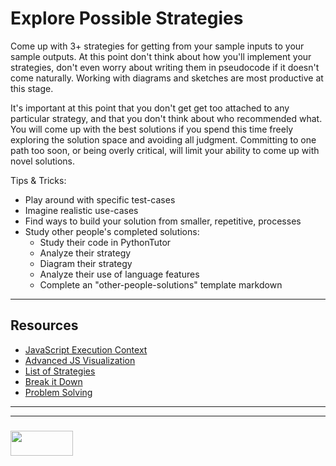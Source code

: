 # Explore Possible Strategies

Come up with 3+ strategies for getting from your sample inputs to your sample outputs. At this point don't think about how you'll implement your strategies, don't even worry about writing them in pseudocode if it doesn't come naturally.  Working with diagrams and sketches are most productive at this stage.

It's important at this point that you don't get get too attached to any particular strategy, and that you don't think about who recommended what.  You will come up with the best solutions if you spend this time freely exploring the solution space and avoiding all judgment.  Committing to one path too soon, or being overly critical, will limit your ability to come up with novel solutions.

Tips & Tricks:
* Play around with specific test-cases 
* Imagine realistic use-cases
* Find ways to build your solution from smaller, repetitive, processes
* Study other people's completed solutions:
  * Study their code in PythonTutor
  * Analyze their strategy
  * Diagram their strategy
  * Analyze their use of language features
  * Complete an "other-people-solutions" template markdown

___

## Resources

* [JavaScript Execution Context](http://davidshariff.com/blog/what-is-the-execution-context-in-javascript/)
* [Advanced JS Visualization](http://latentflip.com/loupe/?code=JC5vbignYnV0dG9uJywgJ2NsaWNrJywgZnVuY3Rpb24gb25DbGljaygpIHsKICAgIHNldFRpbWVvdXQoZnVuY3Rpb24gdGltZXIoKSB7CiAgICAgICAgY29uc29sZS5sb2coJ1lvdSBjbGlja2VkIHRoZSBidXR0b24hJyk7ICAgIAogICAgfSwgMjAwMCk7Cn0pOwoKY29uc29sZS5sb2coIkhpISIpOwoKc2V0VGltZW91dChmdW5jdGlvbiB0aW1lb3V0KCkgewogICAgY29uc29sZS5sb2coIkNsaWNrIHRoZSBidXR0b24hIik7Cn0sIDUwMDApOwoKY29uc29sZS5sb2coIldlbGNvbWUgdG8gbG91cGUuIik7!!!PGJ1dHRvbj5DbGljayBtZSE8L2J1dHRvbj4%3D)
* [List of Strategies](https://www.une.edu.au/about-une/academic-schools/bcss/news-and-events/psychology-community-activities/over-fifty-problem-solving-strategies-explained)
* [Break it Down](https://simpleprogrammer.com/solving-problems-breaking-it-down/)
* [Problem Solving](https://github.com/elewa-academy/General-Resources/blob/master/key-resources/problem-solving.md)

___
___
### <a href="http://elewa.education/blog" target="_blank"><img src="https://user-images.githubusercontent.com/18554853/34921062-506450ae-f97d-11e7-875f-6feeb26ad72d.png" width="100" height="40"/></a>